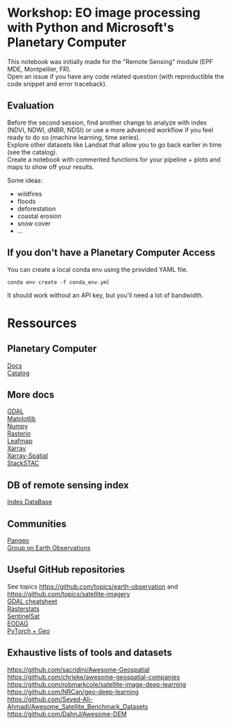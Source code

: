 # Workshop: EO image processing with Python and Microsoft's Planetary Computer
This notebook was initially made for the "Remote Sensing" module (EPF MDE, Montpellier, FR).  
Open an issue if you have any code related question (with reproductible the code snippet and error traceback).

## Evaluation
Before the second session, find another change to analyze with index (NDVI, NDWI, dNBR, NDSI) or
 use a more advanced workflow if you feel ready to do so (machine learning, time series).  
Explore other datasets like Landsat that allow you to go back earlier in time (see the catalog).  
Create a notebook with commented functions for your pipeline + plots and maps to show off your results.  

Some ideas:
* wildfires
* floods
* deforestation
* coastal erosion
* snow cover
* ...

## If you don't have a Planetary Computer Access
You can create a local conda env using the provided YAML file.
```
conda env create -f conda_env.yml
```
It should work without an API key, but you'll need a lot of bandwidth.  

# Ressources

## Planetary Computer
[Docs](https://planetarycomputer.microsoft.com/docs/overview/about)  
[Catalog](https://planetarycomputer.microsoft.com/catalog)  

## More docs
[GDAL](https://gdal.org/)  
[Matplotlib](https://matplotlib.org/stable)  
[Numpy](https://numpy.org/doc/stable/)  
[Rasterio](https://rasterio.readthedocs.io/)  
[Leafmap](https://leafmap.org/)  
[Xarray](https://docs.xarray.dev/en/stable/)  
[Xarray-Spatial](https://xarray-spatial.org/index.html)  
[StackSTAC](https://stackstac.readthedocs.io/en/latest/)  

## DB of remote sensing index
[Index DataBase](https://www.indexdatabase.de/)  

## Communities
[Pangeo](https://pangeo.io/index.html)  
[Group on Earth Observations](https://www.earthobservations.org/)  

## Useful GitHub repositories
See topics https://github.com/topics/earth-observation and https://github.com/topics/satellite-imagery   
[GDAL cheatsheet](https://github.com/dwtkns/gdal-cheat-sheet)  
[Rasterstats](https://github.com/perrygeo/python-rasterstats)  
[SentinelSat](https://github.com/sentinelsat/sentinelsat)  
[EODAG](https://github.com/CS-SI/eodag)  
[PyTorch + Geo](https://github.com/microsoft/torchgeo)  

## Exhaustive lists of tools and datasets
https://github.com/sacridini/Awesome-Geospatial  
https://github.com/chrieke/awesome-geospatial-companies  
https://github.com/robmarkcole/satellite-image-deep-learning  
https://github.com/NRCan/geo-deep-learning  
https://github.com/Seyed-Ali-Ahmadi/Awesome_Satellite_Benchmark_Datasets  
https://github.com/DahnJ/Awesome-DEM  